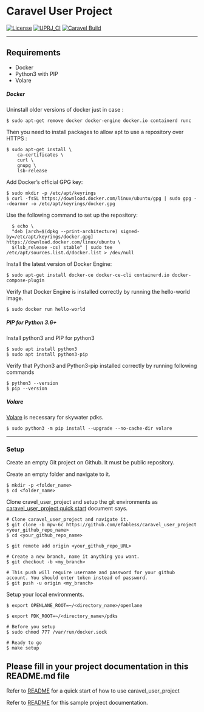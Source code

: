 # Caravel User Project

[![License](https://img.shields.io/badge/License-Apache%202.0-blue.svg)](https://opensource.org/licenses/Apache-2.0) [![UPRJ_CI](https://github.com/efabless/caravel_project_example/actions/workflows/user_project_ci.yml/badge.svg)](https://github.com/efabless/caravel_project_example/actions/workflows/user_project_ci.yml) [![Caravel Build](https://github.com/efabless/caravel_project_example/actions/workflows/caravel_build.yml/badge.svg)](https://github.com/efabless/caravel_project_example/actions/workflows/caravel_build.yml)

---
## Requirements
- Docker 
- Python3 with PIP
- Volare
##### Docker

Uninstall older versions of docker just in case :
```
$ sudo apt-get remove docker docker-engine docker.io containerd runc
```
Then you need to install packages to allow apt to use a repository over HTTPS :
```
$ sudo apt-get install \
    ca-certificates \
    curl \
    gnupg \
    lsb-release
```
Add Docker’s official GPG key:
```
$ sudo mkdir -p /etc/apt/keyrings
$ curl -fsSL https://download.docker.com/linux/ubuntu/gpg | sudo gpg --dearmor -o /etc/apt/keyrings/docker.gpg
```
Use the following command to set up the repository:
```
  $ echo \
  "deb [arch=$(dpkg --print-architecture) signed-by=/etc/apt/keyrings/docker.gpg] https://download.docker.com/linux/ubuntu \
  $(lsb_release -cs) stable" | sudo tee /etc/apt/sources.list.d/docker.list > /dev/null
```
Install the latest version of Docker Engine:
```
$ sudo apt-get install docker-ce docker-ce-cli containerd.io docker-compose-plugin
```
 Verify that Docker Engine is installed correctly by running the hello-world image. 
```
$ sudo docker run hello-world
```
##### PIP for Python 3.6+
Install python3 and PIP for python3 
```
$ sudo apt install python3
$ sudo apt install python3-pip
```
Verify that Python3 and Python3-pip installed correctly by running following commands
```
$ python3 --version
$ pip --version
```
##### Volare 
[Volare](https://github.com/efabless/volare) is necessary for skywater pdks. 
```
$ sudo python3 -m pip install --upgrade --no-cache-dir volare
```
---
### Setup 

Create an empty Git project on Github. It must be public repository. 

Create an empty folder and navigate to it.
```
$ mkdir -p <folder_name> 
$ cd <folder_name> 
```
Clone cravel_user_project and setup the git environments as [caravel_user_project quick start](docs/source/quickstart.rst) document says. 
```
# Clone caravel_user_project and navigate it.  
$ git clone -b mpw-6c https://github.com/efabless/caravel_user_project <your_github_repo_name>
$ cd <your_github_repo_name>

$ git remote add origin <your_github_repo_URL>

# Create a new branch, name it anything you want. 
$ git checkout -b <my_branch>

# This push will require username and password for your github account. You should enter token instead of password.
$ git push -u origin <my_branch>
```
Setup your local environments.
```
$ export OPENLANE_ROOT=~/<directory_name>/openlane 

$ export PDK_ROOT=~/<directory_name>/pdks

# Before you setup 
$ sudo chmod 777 /var/run/docker.sock

# Ready to go
$ make setup
```
## Please fill in your project documentation in this README.md file 

Refer to [README](docs/source/quickstart.rst) for a quick start of how to use caravel_user_project

Refer to [README](docs/source/index.rst) for this sample project documentation. 
